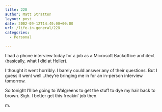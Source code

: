```yaml
---
title: 228
author: Matt Stratton
layout: post
date: 2002-09-12T14:40:00+00:00
url: /life-in-general/228
categories:
  - Personal

---
```

I had a phone interview today for a job as a Microsoft Backoffice architect (basically, what I did at Heller).

I thought it went horribly. I barely could answer any of their questions. But I guess it went well&#8230;they&#8217;re bringing me in for an in-person interview tomorrow.

So tonight I&#8217;ll be going to Walgreens to get the stuff to dye my hair back to brown. Sigh. I better get this freakin&#8217; job then.

m.